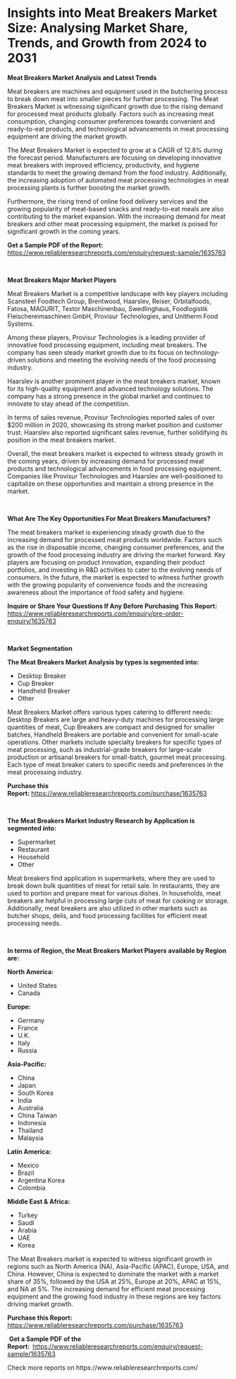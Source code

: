 <p><h1>Insights into Meat Breakers Market Size: Analysing Market Share, Trends, and Growth from 2024 to 2031</h1></p><p><strong>Meat Breakers Market Analysis and Latest Trends</strong></p>
<p><p>Meat breakers are machines and equipment used in the butchering process to break down meat into smaller pieces for further processing. The Meat Breakers Market is witnessing significant growth due to the rising demand for processed meat products globally. Factors such as increasing meat consumption, changing consumer preferences towards convenient and ready-to-eat products, and technological advancements in meat processing equipment are driving the market growth.</p><p>The Meat Breakers Market is expected to grow at a CAGR of 12.8% during the forecast period. Manufacturers are focusing on developing innovative meat breakers with improved efficiency, productivity, and hygiene standards to meet the growing demand from the food industry. Additionally, the increasing adoption of automated meat processing technologies in meat processing plants is further boosting the market growth.</p><p>Furthermore, the rising trend of online food delivery services and the growing popularity of meat-based snacks and ready-to-eat meals are also contributing to the market expansion. With the increasing demand for meat breakers and other meat processing equipment, the market is poised for significant growth in the coming years.</p></p>
<p><strong>Get a Sample PDF of the Report:&nbsp;</strong> <a href="https://www.reliableresearchreports.com/enquiry/request-sample/1635763">https://www.reliableresearchreports.com/enquiry/request-sample/1635763</a></p>
<p>&nbsp;</p>
<p><strong>Meat Breakers Major Market Players</strong></p>
<p><p>Meat Breakers Market is a competitive landscape with key players including Scansteel Foodtech Group, Brentwood, Haarslev, Reiser, Orbitalfoods, Fatosa, MAGURIT, Textor Maschinenbau, Swedlinghaus, Foodlogistik Fleischereimaschinen GmbH, Provisur Technologies, and Unitherm Food Systems.</p><p>Among these players, Provisur Technologies is a leading provider of innovative food processing equipment, including meat breakers. The company has seen steady market growth due to its focus on technology-driven solutions and meeting the evolving needs of the food processing industry.</p><p>Haarslev is another prominent player in the meat breakers market, known for its high-quality equipment and advanced technology solutions. The company has a strong presence in the global market and continues to innovate to stay ahead of the competition.</p><p>In terms of sales revenue, Provisur Technologies reported sales of over $200 million in 2020, showcasing its strong market position and customer trust. Haarslev also reported significant sales revenue, further solidifying its position in the meat breakers market.</p><p>Overall, the meat breakers market is expected to witness steady growth in the coming years, driven by increasing demand for processed meat products and technological advancements in food processing equipment. Companies like Provisur Technologies and Haarslev are well-positioned to capitalize on these opportunities and maintain a strong presence in the market.</p></p>
<p>&nbsp;</p>
<p><strong>What Are The Key Opportunities For Meat Breakers Manufacturers?</strong></p>
<p><p>The meat breakers market is experiencing steady growth due to the increasing demand for processed meat products worldwide. Factors such as the rise in disposable income, changing consumer preferences, and the growth of the food processing industry are driving the market forward. Key players are focusing on product innovation, expanding their product portfolios, and investing in R&D activities to cater to the evolving needs of consumers. In the future, the market is expected to witness further growth with the growing popularity of convenience foods and the increasing awareness about the importance of food safety and hygiene.</p></p>
<p><strong>Inquire or Share Your Questions If Any Before Purchasing This Report:</strong> <a href="https://www.reliableresearchreports.com/enquiry/pre-order-enquiry/1635763">https://www.reliableresearchreports.com/enquiry/pre-order-enquiry/1635763</a></p>
<p>&nbsp;</p>
<p><strong>Market Segmentation</strong></p>
<p><strong>The Meat Breakers Market Analysis by types is segmented into:</strong></p>
<p><ul><li>Desktop Breaker</li><li>Cup Breaker</li><li>Handheld Breaker</li><li>Other</li></ul></p>
<p><p>Meat Breakers Market offers various types catering to different needs: Desktop Breakers are large and heavy-duty machines for processing large quantities of meat, Cup Breakers are compact and designed for smaller batches, Handheld Breakers are portable and convenient for small-scale operations. Other markets include specialty breakers for specific types of meat processing, such as industrial-grade breakers for large-scale production or artisanal breakers for small-batch, gourmet meat processing. Each type of meat breaker caters to specific needs and preferences in the meat processing industry.</p></p>
<p><strong>Purchase this Report:&nbsp;</strong><a href="https://www.reliableresearchreports.com/purchase/1635763">https://www.reliableresearchreports.com/purchase/1635763</a></p>
<p>&nbsp;</p>
<p><strong>The Meat Breakers Market Industry Research by Application is segmented into:</strong></p>
<p><ul><li>Supermarket</li><li>Restaurant</li><li>Household</li><li>Other</li></ul></p>
<p><p>Meat breakers find application in supermarkets, where they are used to break down bulk quantities of meat for retail sale. In restaurants, they are used to portion and prepare meat for various dishes. In households, meat breakers are helpful in processing large cuts of meat for cooking or storage. Additionally, meat breakers are also utilized in other markets such as butcher shops, delis, and food processing facilities for efficient meat processing needs.</p></p>
<p>&nbsp;</p>
<p><strong>In terms of Region, the Meat Breakers Market Players available by Region are:</strong></p>
<p>
    <p> <strong> North America: </strong>
        <ul>
            <li>United States</li>
            <li>Canada</li>
        </ul>
        </p> 
    <p> <strong> Europe: </strong>
        <ul>
            <li>Germany</li>
            <li>France</li>
            <li>U.K.</li>
            <li>Italy</li>
            <li>Russia</li>
        </ul>
        </p> 
    <p> <strong> Asia-Pacific: </strong>
        <ul>
            <li>China</li>
            <li>Japan</li>
            <li>South Korea</li>
            <li>India</li>
            <li>Australia</li>
            <li>China Taiwan</li>
            <li>Indonesia</li>
            <li>Thailand</li>
            <li>Malaysia</li>
        </ul>
        </p> 
    <p> <strong> Latin America: </strong>
        <ul>
            <li>Mexico</li>
            <li>Brazil</li>
            <li>Argentina Korea</li>
            <li>Colombia</li>
        </ul>
        </p> 
    <p> <strong> Middle East & Africa: </strong>
        <ul>
            <li>Turkey</li>
            <li>Saudi</li>
            <li>Arabia</li>
            <li>UAE</li>
            <li>Korea</li>
        </ul>
    </p>
    </p>
<p><p>The Meat Breakers market is expected to witness significant growth in regions such as North America (NA), Asia-Pacific (APAC), Europe, USA, and China. However, China is expected to dominate the market with a market share of 35%, followed by the USA at 25%, Europe at 20%, APAC at 15%, and NA at 5%. The increasing demand for efficient meat processing equipment and the growing food industry in these regions are key factors driving market growth.</p></p>
<p><strong>Purchase this Report: </strong><a href="https://www.reliableresearchreports.com/purchase/1635763">https://www.reliableresearchreports.com/purchase/1635763</a></p>
<p>&nbsp;<strong>Get a Sample PDF of the Report:&nbsp;&nbsp;</strong><a href="https://www.reliableresearchreports.com/enquiry/request-sample/1635763">https://www.reliableresearchreports.com/enquiry/request-sample/1635763</a></p>
<p><strong></strong></p>
<p>Check more reports on https://www.reliableresearchreports.com/</p>